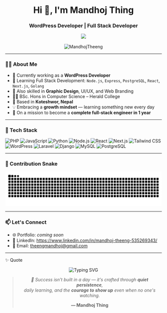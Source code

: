 <h1 align="center">Hi 👋, I'm Mandhoj Thing</h1>
<h3 align="center">WordPress Developer | Full Stack Developer</h3>

<p align="center">
  <img src="https://readme-typing-svg.herokuapp.com/?lines=Namaste!+I'm+Mandhoj+Thing;WordPress+Developer;Full+Stack+Learner;Creative+Thinker;&center=true&width=500&height=45&color=00FFCC&vCenter=true&size=22">
</p>

<p align="center">
  <img src="https://komarev.com/ghpvc/?username=MandhojTheeng&label=Profile%20Views&color=0e75b6&style=flat" alt="MandhojTheeng" />
</p>

---

### 🧑‍💻 About Me

- 🔭 Currently working as a **WordPress Developer**
- 🌱 Learning Full Stack Development: `Node.js`, `Express`, `PostgreSQL`, `React`, `Next.js`, `Golang`
- 🎨 Also skilled in **Graphic Design**, UI/UX, and Web Branding
- 👨‍🎓 BSc. Hons in Computer Science – Herald College
- 📍 Based in **Koteshwor, Nepal**
- 💡 Embracing a **growth mindset** — learning something new every day
- 🚀 On a mission to become a **complete full-stack engineer in 1 year**

---

### 🚀 Tech Stack

![PHP](https://img.shields.io/badge/PHP-777BB4?style=for-the-badge&logo=php&logoColor=white)
![JavaScript](https://img.shields.io/badge/JavaScript-F7DF1E?style=for-the-badge&logo=javascript&logoColor=black)
![Python](https://img.shields.io/badge/Python-3776AB?style=for-the-badge&logo=python&logoColor=white)
![Node.js](https://img.shields.io/badge/Node.js-339933?style=for-the-badge&logo=nodedotjs&logoColor=white)
![React](https://img.shields.io/badge/React-20232a?style=for-the-badge&logo=react&logoColor=61dafb)
![Next.js](https://img.shields.io/badge/Next.js-000?style=for-the-badge&logo=nextdotjs&logoColor=white)
![Tailwind CSS](https://img.shields.io/badge/Tailwind-06B6D4?style=for-the-badge&logo=tailwindcss&logoColor=white)
![WordPress](https://img.shields.io/badge/WordPress-21759B?style=for-the-badge&logo=wordpress&logoColor=white)
![Laravel](https://img.shields.io/badge/Laravel-F9322C?style=for-the-badge&logo=laravel&logoColor=white)
![Django](https://img.shields.io/badge/Django-092E20?style=for-the-badge&logo=django&logoColor=white)
![MySQL](https://img.shields.io/badge/MySQL-005C84?style=for-the-badge&logo=mysql&logoColor=white)
![PostgreSQL](https://img.shields.io/badge/PostgreSQL-336791?style=for-the-badge&logo=postgresql&logoColor=white)

---

### 🐍 Contribution Snake

<p align="center">
  <img src="https://raw.githubusercontent.com/MandhojTheeng/MandhojTheeng/output/github-contribution-grid-snake.svg" alt="snake animation" />
</p>

---

### 📫 Let's Connect

- 🌐 Portfolio: *coming soon*
- 💼 LinkedIn: https://www.linkedin.com/in/mandhoj-theeng-535269343/
- 📧 Email: theengmandhoj@gmail.com

---

✨ Quote  
<div align="center"> 
  <img src="https://readme-typing-svg.herokuapp.com/?lines=Consistency+%3E+Intensity;Small+steps+lead+to+great+destinations;&center=true&width=500&height=45&color=0FF9C0&vCenter=true&size=22" alt="Typing SVG" /> 
  <br/> 
  <blockquote> 
    <p><em> 🌱 Success isn’t built in a day — it's crafted through <strong>quiet persistence</strong>,<br/> daily learning, and the <strong>courage to show up</strong> even when no one's watching. </em></p> 
    <p><strong>— Mandhoj Thing</strong></p> 
  </blockquote> 
</div>
